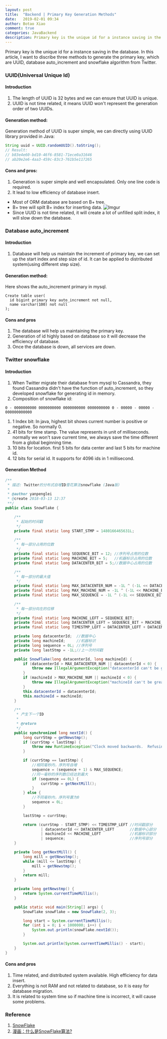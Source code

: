 ```yaml
---
layout: post
title:  "Backend | Primary Key Generation Methods"
date:   2019-02-01 09:34
author: Botao Xiao
comment: true
categories: JavaBackend
description: Primary key is the unique id for a instance saving in the database. In this article, I want to discribe three methods to generate the primary key, which are UUID, database auto_increment and snowflake algorithm from Twitter.
---
```


Primary key is the unique id for a instance saving in the database. In this article, I want to discribe three methods to generate the primary key, which are UUID, database auto_increment and snowflake algorithm from Twitter.

### UUID(Universal Unique Id)
#### Introduction
1. The length of UUID is 32 bytes and we can ensure that UUID is unique.
2. UUID is not time related, it means UUID won't represent the generation order of two UUIDs.

#### Generation method:
Generation method of UUID is super simple, we can directly using UUID library provided in Java:
```Java
String uuid = UUID.randomUUID().toString();
// Result:
// b83e4e60-bd10-46f6-8581-71ece0a31646
// ab20e2e6-4aa3-459c-83c3-761b5e117265
```

#### Cons and pros:
1. Generation is super simple and well encapsulated. Only one line code is required.
2. It lead to low efficiency of database insert.
  * Most of ORM database are based on B+ tree.
  * B+ tree will spilt B+ index for inserting data.
  ![Imgur](https://i.imgur.com/jBFZXOd.png)
  * Since UUID is not time related, it will create a lot of unfilled split index, it will slow down the database.

### Database auto_increment
#### Introduction
1. Database will help us maintain the increment of primary key, we can set up the start index and step size of id. It can be applied to distributed system(using different step size).

#### Generation method:
Here shows the auto_increment primary in mysql.
```MYSQL
Create table user(
  id bigint primary key auto_increment not null,
  name varchar(100) not null
);
```

#### Cons and pros
1. The database will help us maintaining the primary key.
2. Generation of id highly based on database so it will decrease the efficiency of database.
3. Once the database is down, all services are down.

### Twitter snowflake
#### Introduction
1. When Twitter migrate their database from mysql to Cassandra, they found Cassandra didn't have the function of auto_increment, so they developed snowflake for generating id in memory.
2. Composition of snowflake id:
```
0 - 0000000000 0000000000 0000000000 0000000000 0 - 00000 - 00000 - 000000000000
```
  1. 1 Index bit: In java, highest bit shows current number is positive or negative. So normally 0.
  2. 41 bits for time stamp. The value represents in unit of milliseconds. normally we won't save current time, we always save the time different from a global beginning time.
  3. 10 bits for location. first 5 bits for data center and last 5 bits for machine id.
  4. 12 bits for serial id. It supports for 4096 ids in 1 millisecond.

#### Generation Method
```Java
/**
 * 描述: Twitter的分布式自增ID雪花算法snowflake (Java版)
 *
 * @author yanpenglei
 * @create 2018-03-13 12:37
 **/
public class SnowFlake {

    /**
     * 起始的时间戳
     */
    private final static long START_STMP = 1480166465631L;

    /**
     * 每一部分占用的位数
     */
    private final static long SEQUENCE_BIT = 12; //序列号占用的位数
    private final static long MACHINE_BIT = 5;   //机器标识占用的位数
    private final static long DATACENTER_BIT = 5;//数据中心占用的位数

    /**
     * 每一部分的最大值
     */
    private final static long MAX_DATACENTER_NUM = -1L ^ (-1L << DATACENTER_BIT);
    private final static long MAX_MACHINE_NUM = -1L ^ (-1L << MACHINE_BIT);
    private final static long MAX_SEQUENCE = -1L ^ (-1L << SEQUENCE_BIT);

    /**
     * 每一部分向左的位移
     */
    private final static long MACHINE_LEFT = SEQUENCE_BIT;
    private final static long DATACENTER_LEFT = SEQUENCE_BIT + MACHINE_BIT;
    private final static long TIMESTMP_LEFT = DATACENTER_LEFT + DATACENTER_BIT;

    private long datacenterId;  //数据中心
    private long machineId;     //机器标识
    private long sequence = 0L; //序列号
    private long lastStmp = -1L;//上一次时间戳

    public SnowFlake(long datacenterId, long machineId) {
        if (datacenterId > MAX_DATACENTER_NUM || datacenterId < 0) {
            throw new IllegalArgumentException("datacenterId can't be greater than MAX_DATACENTER_NUM or less than 0");
        }
        if (machineId > MAX_MACHINE_NUM || machineId < 0) {
            throw new IllegalArgumentException("machineId can't be greater than MAX_MACHINE_NUM or less than 0");
        }
        this.datacenterId = datacenterId;
        this.machineId = machineId;
    }

    /**
     * 产生下一个ID
     *
     * @return
     */
    public synchronized long nextId() {
        long currStmp = getNewstmp();
        if (currStmp < lastStmp) {
            throw new RuntimeException("Clock moved backwards.  Refusing to generate id");
        }

        if (currStmp == lastStmp) {
            //相同毫秒内，序列号自增
            sequence = (sequence + 1) & MAX_SEQUENCE;
            //同一毫秒的序列数已经达到最大
            if (sequence == 0L) {
                currStmp = getNextMill();
            }
        } else {
            //不同毫秒内，序列号置为0
            sequence = 0L;
        }

        lastStmp = currStmp;

        return (currStmp - START_STMP) << TIMESTMP_LEFT //时间戳部分
                | datacenterId << DATACENTER_LEFT       //数据中心部分
                | machineId << MACHINE_LEFT             //机器标识部分
                | sequence;                             //序列号部分
    }

    private long getNextMill() {
        long mill = getNewstmp();
        while (mill <= lastStmp) {
            mill = getNewstmp();
        }
        return mill;
    }

    private long getNewstmp() {
        return System.currentTimeMillis();
    }

    public static void main(String[] args) {
        SnowFlake snowFlake = new SnowFlake(2, 3);

        long start = System.currentTimeMillis();
        for (int i = 0; i < 1000000; i++) {
            System.out.println(snowFlake.nextId());
        }

        System.out.println(System.currentTimeMillis() - start);
    }
}
```

#### Cons and pros
1. Time related, and distributed system available. High efficiency for data insert.
2. Everything is not RAM and not related to database, so it is easy for database migration.
3. It is related to system time so if machine time is incorrect, it will cause some problems.

### Reference
1. [SnowFlake](https://github.com/souyunku/SnowFlake)
2. [漫画：什么是SnowFlake算法?](https://www.sohu.com/a/232008315_453160)
